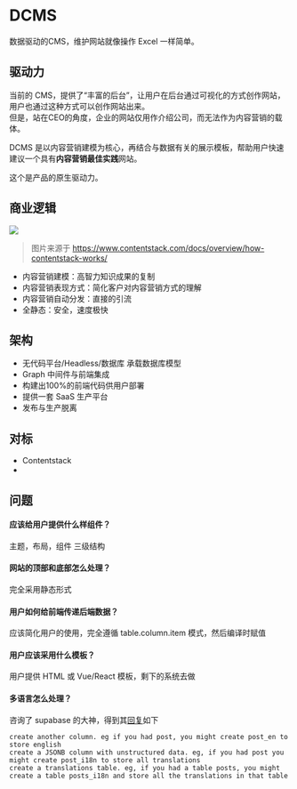 # DCMS

数据驱动的CMS，维护网站就像操作 Excel 一样简单。

## 驱动力

当前的 CMS，提供了“丰富的后台”，让用户在后台通过可视化的方式创作网站，用户也通过这种方式可以创作网站出来。  
但是，站在CEO的角度，企业的网站仅用作介绍公司，而无法作为内容营销的载体。  

DCMS 是以内容营销建模为核心，再结合与数据有关的展示模板，帮助用户快速建议一个具有**内容营销最佳实践**网站。

这个是产品的原生驱动力。

## 商业逻辑

![](https://images.contentstack.io/v3/assets/blt23180bf2502c7444/blt6d2cc25aab40f670/5d65166c51651427da8be32f/How_CS_works.png)

> 图片来源于 https://www.contentstack.com/docs/overview/how-contentstack-works/

* 内容营销建模：高智力知识成果的复制
* 内容营销表现方式：简化客户对内容营销方式的理解
* 内容营销自动分发：直接的引流
* 全静态：安全，速度极快

## 架构

* 无代码平台/Headless/数据库  承载数据库模型
* Graph 中间件与前端集成
* 构建出100%的前端代码供用户部署
* 提供一套 SaaS 生产平台
* 发布与生产脱离

## 对标

* Contentstack
* 

## 问题

#### 应该给用户提供什么样组件？

主题，布局，组件 三级结构

#### 网站的顶部和底部怎么处理？

完全采用静态形式

#### 用户如何给前端传递后端数据？

应该简化用户的使用，完全遵循 table.column.item 模式，然后编译时赋值

#### 用户应该采用什么模板？

用户提供 HTML 或 Vue/React 模板，剩下的系统去做

#### 多语言怎么处理？

咨询了 supabase 的大神，得到其[回复](https://github.com/supabase/supabase/issues/5561)如下

```
create another column. eg if you had post, you might create post_en to store english
create a JSONB column with unstructured data. eg, if you had post you might create post_i18n to store all translations
create a translations table. eg, if you had a table posts, you might create a table posts_i18n and store all the translations in that table
```

